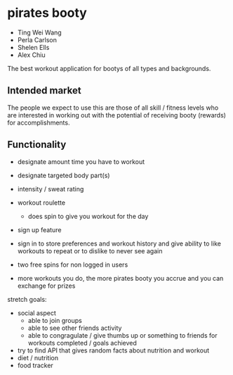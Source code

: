 # pirates booty

* Ting Wei Wang
* Perla Carlson
* Shelen Ells
* Alex Chiu

The best workout application for bootys of all types and backgrounds.
<!-- will revisit -->

## Intended market
The people we expect to use this are those of all skill / fitness levels who are interested in working out with the potential of receiving booty (rewards) for accomplishments.
<!-- will revisit -->

## Functionality

- designate amount time you have to workout
- designate targeted body part(s)
- intensity / sweat rating
- workout roulette
  - does spin to give you workout for the day

- sign up feature
- sign in to store preferences and workout history and give ability to like workouts to repeat or to dislike to never see again
- two free spins for non logged in users
- more workouts you do, the more pirates booty you accrue and you can exchange for prizes


stretch goals:
- social aspect
  - able to join groups
  - able to see other friends activity
  - able to congragulate / give thumbs up or something to friends for workouts completed / goals achieved
- try to find API that gives random facts about nutrition and workout
- diet / nutrition
- food tracker
